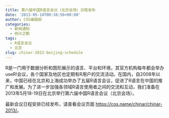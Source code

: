 ```yaml
---
title: 第六届中国R语言会议（北京会场）日程发布
date: '2013-05-14T00:38:56+00:00'
author: COS编辑部
categories:
  - 新闻通知
  - 统计之都
tags:
  - R语言会议
  - 北京
slug: chinar-2013-beijing-schedule
---
```


R是一门用于数据分析和图形展示的语言、平台和环境，其官方机构每年都会举办useR!会议，各个国家及地区也定期有R用户的交流活动。在国内，自2008年以来，中国已经在北京和上海成功举办了五届R语言会议，促进了R语言在中国的推广和发展。为了进一步加强各领域R语言使用者之间的交流和互动，我们准备在2013年5月18-19日在北京举行第六届中国R语言会议（北京会场）。

<!--more-->

最新会议日程安排已经发布，请查看会议页面 <https://cos.name/chinar/chinar-2013/>。
